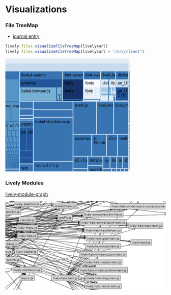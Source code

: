 # Visualizations

### File TreeMap

- [journal entry](browse://doc/journal/2018-04-17.md)

```javascript
lively.files.visualizeFileTreeMap(lively4url)
lively.files.visualizeFileTreeMap(lively4url + "/src/client")
```
  
![](d3_filetree.png)
  
### Lively Modules

[lively-module-graph](open://lively-module-graph) 

![](d3_modules.png)
  
  